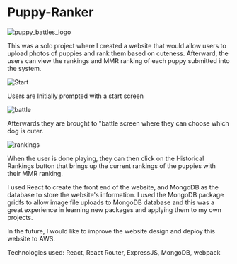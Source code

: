 # Puppy-Ranker
![puppy_battles_logo](https://user-images.githubusercontent.com/24627529/129637966-ff66babe-f23c-4809-ac92-440cc7c780fb.png)

This was a solo project where I created a website that would allow users to upload photos of puppies and rank them based on cuteness. Afterward, the users can view the rankings and MMR ranking of each puppy submitted into the system.

![Start](https://user-images.githubusercontent.com/24627529/129640509-4f079e6b-5a18-4e24-a0b8-df4e3caaf2bd.png)

Users are Initially prompted with a start screen 

![battle](https://user-images.githubusercontent.com/24627529/129640548-8b3046b9-5b42-4ae8-bbeb-0bb8c75aa1e4.png)

Afterwards they are brought to "battle screen where they can choose which dog is cuter.

![rankings](https://user-images.githubusercontent.com/24627529/129640576-b07c3569-4872-4db7-9b31-01ac3bcd60ca.png)

When the user is done playing, they can then click on the Historical Rankings button that brings up the current rankings of the puppies with their MMR ranking.

I used React to create the front end of the website, and MongoDB as the database to store the website's information. I used the MongoDB package gridfs to allow image file uploads to MongoDB database and this was a great experience in learning new packages and applying them to my own projects.

In the future, I would like to improve the website design and deploy this website to AWS.

Technologies used: React, React Router, ExpressJS, MongoDB, webpack

